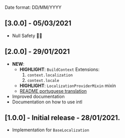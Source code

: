 Date format: DD/MM/YYYY

## [3.0.0] - 05/03/2021

- Null Safety 🎉🥳

## [2.0.0] - 29/01/2021

- **NEW**:
  - **HIGHLIGHT**: `BuildContext` Extensions:
    1. `context.localization`
    2. `context.locale`
  - **HIGHLIGHT**: `LocalizationProviderMixin` mixin
  - [README portuguese translation](README-PT.md/)
- Improved documentation
- Documentation on how to use intl

## [1.0.0] - Initial release - 28/01/2021.

- Implementation for `BaseLocalization`
